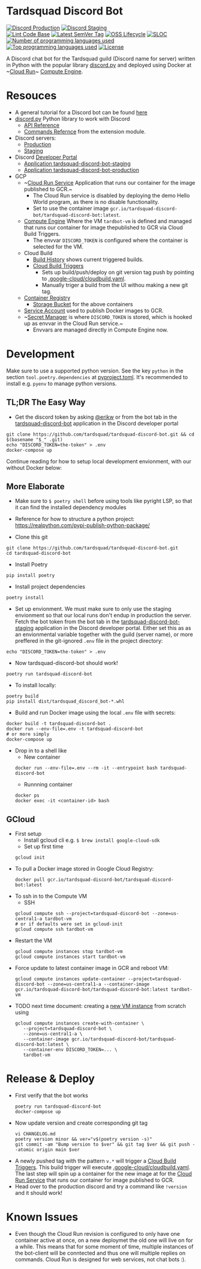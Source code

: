 # Tardsquad Discord Bot
[![Discord Production](https://img.shields.io/discord/296746259358679040?color=success&label=production&logo=discord)](https://discord.gg/WHg5X5CvfV)
[![Discord Staging](https://img.shields.io/discord/921089193466277918?color=success&label=staging&logo=discord)](https://discord.gg/UkXYGmVEJp)
<br>
[![Lint Code Base](https://github.com/Tardsquad/tardsquad-discord-bot/actions/workflows/linter.yml/badge.svg)](https://github.com/Tardsquad/tardsquad-discord-bot/actions/workflows/linter.yml)
[![Latest SemVer Tag](https://img.shields.io/github/v/tag/tardsquad/tardsquad-discord-bot?sort=semver&label=Latest%20Release&logo=linuxcontainers)](https://github.com/Tardsquad/tardsquad-discord-bot/tags)
[![OSS Lifecycle](https://img.shields.io/osslifecycle/tardsquad/tardsquad-discord-bot)](https://github.com/Netflix/osstracker)
[![SLOC](https://sloc.xyz/github/tardsquad/tardsquad-discord-bot)](#)
[![Number of programming languages used](https://img.shields.io/github/languages/count/tardsquad/tardsquad-discord-bot)](#)
[![Top programming languages used](https://img.shields.io/github/languages/top/tardsquad/tardsquad-discord-bot)](#)
[![License](https://img.shields.io/github/license/tardsquad/tardsquad-discord-bot)](https://github.com/tardsquad/tardsquad-discord-bot/blob/master/LICENSE)


A Discord chat bot for the Tardsquad guild (Discord name for server) written in Python with the popular library [discord.py](https://github.com/Rapptz/discord.py) and deployed using Docker at ~[Cloud Run](https://cloud.google.com/run/)~ [Compute Engine](https://cloud.google.com/compute/).

# Resouces
* A general tutorial for a Discord bot can be found [here](https://realpython.com/how-to-make-a-discord-bot-python/)
* [discord.py](https://github.com/Rapptz/discord.py) Python library to work with Discord
  * [API Reference](https://discordpy.readthedocs.io/en/latest/api.html#discord.Intents)
  * [Commands Refernce](https://discordpy.readthedocs.io/en/stable/ext/commands/commands.html) from the extension module.
* Discord servers:
  * [Production](https://discord.gg/WHg5X5CvfV)
  * [Staging](https://discord.gg/UkXYGmVEJp)
* Discord [Developer Portal](https://discordapp.com/developers/applications)
  * [Application tardsquad-discord-bot-staging](https://discord.com/developers/applications/921085762190057532/information)
  * [Application tardsquad-discord-bot-production](https://discord.com/developers/applications/922195559618592799/information)
* GCP
  * ~[Cloud Run Service](https://console.cloud.google.com/run/detail/us-central1/tardsquad-discord-bot/metrics?project=tardsquad-discord-bot) Application that runs our container for the image published to GCR.~
     * The Cloud Run service is disabled by deploying the demo Hello World program, as there is no disable functionality.
  	 * Set to use the container image `gcr.io/tardsquad-discord-bot/tardsquad-discord-bot:latest`.
  * [Compute Engine](https://console.cloud.google.com/compute/instances?project=tardsquad-discord-bot) Where the VM `tardbot-vm` is defined and managed that runs our container for image thepublished to GCR via Cloud Build Triggers.
    * The envvar `DISCORD_TOKEN` is configured where the container is selected for the VM.
   * Cloud Build
     * [Build History](https://console.cloud.google.com/cloud-build/builds;region=global?project=tardsquad-discord-bot) shows current triggered builds.
     * [Cloud Build Triggers](https://console.cloud.google.com/cloud-build/triggers?project=tardsquad-discord-bot)
       * Sets up build/push/deploy on git version tag push by pointing to [.google-cloud/cloudbuild.yaml](.google-cloud/cloudbuild.yaml).
       * Manually triger a build from the UI withou making a new git tag.
  * [Container Registry](https://console.cloud.google.com/gcr/images/tardsquad-discord-bot?project=tardsquad-discord-bot)
    * [Storage Bucket](https://console.cloud.google.com/storage/browser?project=tardsquad-discord-bot&prefix=) for the above containers
  * [Service Account](https://console.cloud.google.com/iam-admin/serviceaccounts/details/100468477191441270091?project=tardsquad-discord-bot&supportedpurview=project) used to publish Docker images to GCR.
  * ~[Secret Manager](https://console.cloud.google.com/security/secret-manager/secret/) is where `DISCORD_TOKEN` is stored, which is hooked up as envvar in the Cloud Run service.~
    * Envvars are managed directly in Compute Engine now.



# Development
Make sure to use a supported python version. See the key `python` in the section `tool.poetry.dependencies` at [pyproject.toml](https://github.com/tardsquad/tardsquad-discord-bot/blob/master/pyproject.toml). It's recommended to install e.g. `pyenv` to manage python versions.

## TL;DR The Easy Way
* Get the discord token by asking [@erikw](https://github.com/erikw) or from the bot tab in the [tardsquad-discord-bot](https://discord.com/developers/applications/921085762190057532/bot) application in the Discord developer portal
```shell
git clone https://github.com/tardsquad/tardsquad-discord-bot.git && cd $(basename "$_" .git)
echo "DISCORD_TOKEN=the-token" > .env
docker-compose up
```

Continue reading for how to setup local development envionment, with our without Docker below:

## More Elaborate
* Make sure to `$ poetry shell` before using tools like pyright LSP, so that it can find the installed dependency modules
* Reference for how to structure a python project: https://realpython.com/pypi-publish-python-package/

* Clone this git
```shell
git clone https://github.com/tardsquad/tardsquad-discord-bot.git
cd tardsquad-discord-bot
```
* Install Poetry
```shell
pip install poetry
```
* Install project dependencies
```shell
poetry install
```

* Set up envionment. We must make sure to only use the staging envionment so that our local runs don't endup in production the server. Fetch the bot token from the bot tab in the [tardsquad-discord-bot-staging](https://discord.com/developers/applications/921085762190057532/bot) application in the Discord developer portal. Either set this as as an envionmental variable together with the guild (server name), or more preffered in the git-ignored `.env` file in the project directory:
```shell
echo "DISCORD_TOKEN=the-token" > .env
```

* Now tardsquad-discord-bot should work!
```shell
poetry run tardsquad-discord-bot
```

* To install locally:
```shell
poetry build
pip install dist/tardsquad_discord_bot-*.whl
```

* Build and run Docker image using the local `.env` file with secrets:
```shell
docker build -t tardsquad-discord-bot .
docker run --env-file=.env -t tardsquad-discord-bot
# or more simply
docker-compose up
```

* Drop in to a shell like
  * New container
  ```shell
  docker run --env-file=.env --rm -it --entrypoint bash tardsquad-discord-bot
  ```
  * Runnning container
  ```shell
  docker ps
  docker exec -it <container-id> bash
  ```


## GCloud
* First setup
  * Install gcloud cli e.g. `$ brew install google-cloud-sdk`
  * Set up first time
  ```shell
  gcloud init
   ```
* To pull a Docker image stored in Google Cloud Registry:
   ```shell
   docker pull gcr.io/tardsquad-discord-bot/tardsquad-discord-bot:latest
   ```
* To ssh in to the Compute VM
  * SSH
  ```shell
  gcloud compute ssh --project=tardsquad-discord-bot --zone=us-central1-a tardbot-vm
  # or if defaults were set in gcloud-init
  gcloud compute ssh tardbot-vm
   ```
* Restart the VM
  ```shell
  gcloud compute instances stop tardbot-vm
  gcloud compute instances start tardbot-vm
   ```
* Force update to latest container image in GCR and reboot VM:
  ```shell
  gcloud compute instances update-container --project=tardsquad-discord-bot --zone=us-central1-a --container-image gcr.io/tardsquad-discord-bot/tardsquad-discord-bot:latest tardbot-vm
   ```
* TODO next time document: creating a [new VM instance](https://cloud.google.com/compute/docs/containers/deploying-containers#managedinstancegroupcontainer) from scratch using
  ```shell
  gcloud compute instances create-with-container \
     --project=tardsquad-discord-bot \
     --zone=us-central1-a \
     --container-image gcr.io/tardsquad-discord-bot/tardsquad-discord-bot:latest \
     --container-env DISCORD_TOKEN=... \
     tardbot-vm
   ```



# Release & Deploy
* First verify that the bot works
  ```shell
  poetry run tardsquad-discord-bot
  docker-compose up
  ```
* Now update version and create corresponding git tag
  ```shell
  vi CHANGELOG.md
  poetry version minor && ver="v$(poetry version -s)"
  git commit -am "Bump version to $ver" && git tag $ver && git push --atomic origin main $ver
  ```
* A newly pushed tag with the pattern `v.*` will trigger a [Cloud Build Triggers](https://console.cloud.google.com/cloud-build/triggers?referrer=search&project=tardsquad-discord-bot). This build trigger will execute [.google-cloud/cloudbuild.yaml](.google-cloud/cloudbuild.yaml). The last step will spin up a container for the new image at for the [Cloud Run Service](https://console.cloud.google.com/run/detail/us-central1/tardsquad-discord-bot/metrics?project=tardsquad-discord-bot) that runs our container for image published to GCR.
* Head over to the production discord and try a command like `!version` and it should work!

# Known Issues
* Even though the Cloud Run revision is configured to only have one container active at once, on a new deploymet the old one will live on for a while. This means that for some moment of time, multiple instances of the bot-client will be conntected and thus one will multiple replies on commands. Cloud Run is designed for web services, not chat bots :).
